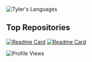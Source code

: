 [comment]: <table>
[comment]:  <tr>
[comment]:    <td align="center" style="padding=0;width=50%;">
[comment]:      <img align="center" style="padding=0;" src="https://github-readme-stats.vercel.app/api?username=trrt-[comment]: good&show_icons=true&theme=radical&show_owner=false">
[comment]:    </td>
[comment]:    <td align="center" style="padding=0;width=50%;">
[comment]:      <img align="center" style="padding=0;" src="https://github-readme-streak-stats.herokuapp.com/?user=trrt-good&layout=compact&theme=radical">
[comment]:    </td>
[comment]:  </tr>
[comment]:</table>

![Tyler's Languages](https://github-readme-stats.vercel.app/api/top-langs/?username=trrt-good&theme=radical&layout=compact)

## Top Repositories
[![Readme Card](https://github-readme-stats.vercel.app/api/pin/?username=trrt-good&repo=3d-Rendering-JAVA&theme=radical)](https://github.com/trrt-good/3d-Rendering-JAVA) 
[![Readme Card](https://github-readme-stats.vercel.app/api/pin/?username=trrt-good&repo=NeuralNetworks.c&theme=radical)](https://github.com/trrt-good/NeuralNetworks.c) 

![Profile Views](https://komarev.com/ghpvc/?username=trrt-good)
